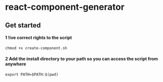 # react-component-generator

## Get started

#### 1 !ive correct rights to the script 
```chmod +x create-component.sh```


#### 2 Add the install directory to your path so you can access the script from anywhere
```export PATH=$PATH:$(pwd)```







